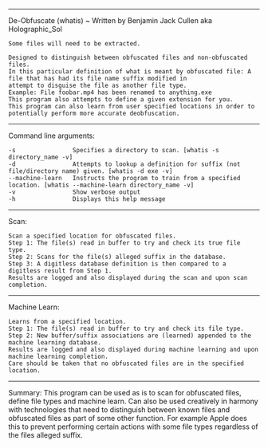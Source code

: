 ---------------------------------------------------------------------------------------------------------------------------------------
De-Obfuscate (whatis) ~ Written by Benjamin Jack Cullen aka Holographic_Sol

    Some files will need to be extracted.

    Designed to distinguish between obfuscated files and non-obfuscated files.
    In this particular definition of what is meant by obfuscated file: A file that has had its file name suffix modified in
    attempt to disguise the file as another file type.
    Example: File foobar.mp4 has been renamed to anything.exe
    This program also attempts to define a given extension for you.
    This program can also learn from user specified locations in order to potentially perform more accurate deobfuscation.
---------------------------------------------------------------------------------------------------------------------------------------

Command line arguments:

    -s                Specifies a directory to scan. [whatis -s directory_name -v]
    -d                Attempts to lookup a definition for suffix (not file/directory name) given. [whatis -d exe -v]
    --machine-learn   Instructs the program to train from a specified location. [whatis --machine-learn directory_name -v]
    -v                Show verbose output
    -h                Displays this help message

---------------------------------------------------------------------------------------------------------------------------------------
Scan:

    Scan a specified location for obfuscated files.
    Step 1: The file(s) read in buffer to try and check its true file type.
    Step 2: Scans for the file(s) alleged suffix in the database.
    Step 3: A digitless database definition is then compared to a digitless result from Step 1.
    Results are logged and also displayed during the scan and upon scan completion.

---------------------------------------------------------------------------------------------------------------------------------------
Machine Learn:

    Learns from a specified location.
    Step 1: The file(s) read in buffer to try and check its file type.
    Step 2: New buffer/suffix associations are (learned) appended to the machine learning database.
    Results are logged and also displayed during machine learning and upon machine learning completion.
    Care should be taken that no obfuscated files are in the specified location.

---------------------------------------------------------------------------------------------------------------------------------------
Summary:
    This program can be used as is to scan for obfuscated files, define file types and machine learn. Can also be used
    creatively in harmony with technologies that need to distinguish between known files and obfuscated files as part of
    some other function. For example Apple does this to prevent performing certain actions with some file types regardless
    of the files alleged suffix.
